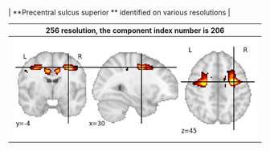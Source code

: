 


| **Precentral sulcus superior ** identified on various resolutions |

| 256 resolution, the component index number is 206|  
|:---:|  
| ![Component 256](../256/final/206.jpg "From component 256: Precentral sulcus superior ") |